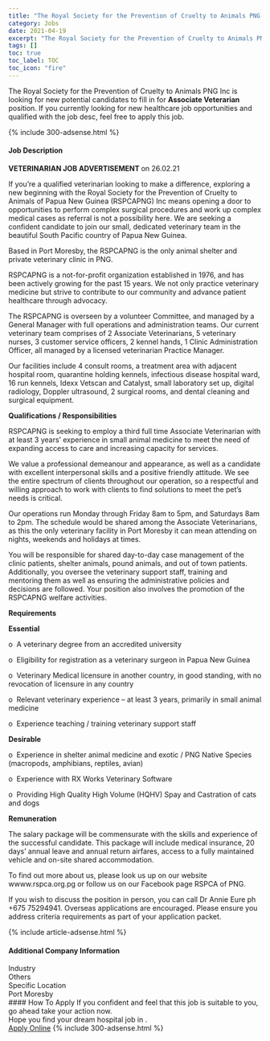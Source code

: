 ```yaml
---
title: "The Royal Society for the Prevention of Cruelty to Animals PNG Inc Vacancies Associate Veterarian" 
category: Jobs 
date: 2021-04-19 
excerpt: "The Royal Society for the Prevention of Cruelty to Animals PNG Inc is currently looking for suitable person to fill in the Associate Veterarian which positioned at " 
tags: [] 
toc: true 
toc_label: TOC 
toc_icon: "fire" 
--- 
```


<p>The Royal Society for the Prevention of Cruelty to Animals PNG Inc is looking for new potential candidates to fill in for <b>Associate Veterarian</b> position. If you currently looking for new healthcare job opportunities and qualified with the job desc, feel free to apply this job.
</p>{% include 300-adsense.html %} 
<div><div><h4>Job Description</h4></div><div><div><span><div><p><strong>VETERINARIAN JOB ADVERTISEMENT </strong>on 26.02.21</p><p>If you&#8217;re a qualified veterinarian looking to make a difference, exploring a new beginning with the Royal Society for the Prevention of Cruelty to Animals of Papua New Guinea (RSPCAPNG) Inc means opening a door to opportunities to perform complex surgical procedures and work up complex medical cases as referral is not a possibility here. We are seeking a confident candidate to join our small, dedicated veterinary team in the beautiful South Pacific country of Papua New Guinea.</p><p>Based in Port Moresby, the RSPCAPNG is the only animal shelter and private veterinary clinic in PNG.</p><p>RSPCAPNG is a not-for-profit organization established in 1976, and has been actively growing for the past 15 years. We not only practice veterinary medicine but strive to contribute to our community and advance patient healthcare through advocacy.</p><p>The RSPCAPNG is overseen by a volunteer Committee, and managed by a General Manager with full operations and administration teams. Our current veterinary team comprises of 2 Associate Veterinarians, 5 veterinary nurses, 3 customer service officers, 2 kennel hands, 1 Clinic Administration Officer, all managed by a licensed veterinarian Practice Manager.</p><p>Our facilities include 4 consult rooms, a treatment area with adjacent hospital room, quarantine holding kennels, infectious disease hospital ward, 16 run kennels, Idexx Vetscan and Catalyst, small laboratory set up, digital radiology, Doppler ultrasound, 2 surgical rooms, and dental cleaning and surgical equipment.</p><p><strong>Qualifications / Responsibilities</strong></p><p>RSPCAPNG is seeking to employ a third full time Associate Veterinarian with at least 3 years&#8217; experience in small animal medicine to meet the need of expanding access to care and increasing capacity for services.</p><p>We value a professional demeanour and appearance, as well as a candidate with excellent interpersonal skills and a positive friendly attitude. We see the entire spectrum of clients throughout our operation, so a respectful and willing approach to work with clients to find solutions to meet the pet&#8217;s needs is critical.</p><p>Our operations run Monday through Friday 8am to 5pm, and Saturdays 8am to 2pm. The schedule would be shared among the Associate Veterinarians, as this the only veterinary facility in Port Moresby it can mean attending on nights, weekends and holidays at times.</p><p>You will be responsible for shared day-to-day case management of the clinic patients, shelter animals, pound animals, and out of town patients. Additionally, you oversee the veterinary support staff, training and mentoring them as well as ensuring the administrative policies and decisions are followed. Your position also involves the promotion of the RSPCAPNG welfare activities.</p><p><strong>Requirements</strong></p><p><strong>Essential</strong></p><p>o&#160;&#160;A veterinary degree from an accredited university</p><p>o&#160;&#160;Eligibility for registration as a veterinary surgeon in Papua New Guinea</p><p>o&#160;&#160;Veterinary Medical licensure in another country, in good standing, with no revocation of licensure in any country</p><p>o&#160;&#160;Relevant veterinary experience &#8211; at least 3 years, primarily in small animal medicine</p><p>o&#160;&#160;Experience teaching / training veterinary support staff</p><p><strong>Desirable</strong></p><p>o&#160;&#160;Experience in shelter animal medicine and exotic / PNG Native Species (macropods, amphibians, reptiles, avian)</p><p>o&#160;&#160;Experience with RX Works Veterinary Software</p><p>o&#160;&#160;Providing High Quality High Volume (HQHV) Spay and Castration of cats and dogs</p><p><strong>Remuneration</strong></p><p>The salary package will be commensurate with the skills and experience of the successful candidate. This package will include medical insurance, 20 days&#8217; annual leave and annual return airfares, access to a fully maintained vehicle and on-site shared accommodation.</p><p>To find out more about us, please look us up on our website wwww.rspca.org.pg or follow us on our Facebook page RSPCA of PNG.</p><p>If you wish to discuss the position in person, you can call Dr Annie Eure ph +675 75294941. Overseas applications are encouraged. Please ensure you address criteria requirements as part of your application packet.&#160;</p></div></span></div></div></div> 
{% include article-adsense.html %} 
<div><div><h4>Additional Company Information</h4></div><div><div><div><div><div><div><div><span>Industry</span></div><div><span>Others</span></div></div></div></div><div><div><div><div><span>Specific Location</span></div><div><span>Port Moresby</span></div></div></div></div></div></div></div></div> 
#### How To Apply 
If you confident and feel that this job is suitable to you, go ahead take your action now. <br/> 
Hope you find your dream hospital job in . <br/> 
<a href="https://www.jobstreet.com.my/en/job/associate-veterarian-4541425?jobId=jobstreet-my-job-4541425" class="btn btn--warning" target="_blank" rel="nofollow noopenner">Apply Online</a> 
{% include 300-adsense.html %} 